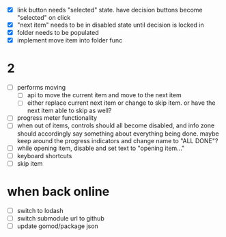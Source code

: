 - [x] link button needs "selected" state. have decision buttons become "selected" on click
- [x] "next item" needs to be in disabled state until decision is locked in
- [x] folder needs to be populated
- [x] implement move item into folder func

# 2
- [ ] performs moving
    - [ ] api to move the current item and move to the next item
    - [ ] either replace current next item or change to skip item. or have the next item able to skip as well?
- [ ] progress meter functionality
- [ ] when out of items, controls should all become disabled, and info zone should accordingly say something about everything being done. maybe keep around the progress indicators and change name to "ALL DONE"?
- [ ] while opening item, disable and set text to "opening item..."
- [ ] keyboard shortcuts
- [ ] skip item

# when back online
- [ ] switch to lodash
- [ ] switch submodule url to github
- [ ] update gomod/package json